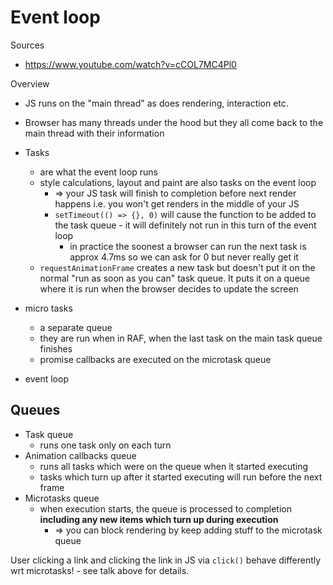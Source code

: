 # Event loop

Sources

* https://www.youtube.com/watch?v=cCOL7MC4Pl0

Overview

* JS runs on the "main thread" as does rendering, interaction etc.
* Browser has many threads under the hood but they all come back to the main thread with their information


* Tasks
    * are what the event loop runs
    * style calculations, layout and paint are also tasks on the event loop
      * => your JS task will finish to completion before next render happens i.e. you won't get renders in the middle of your JS
      * `setTimeout(() => {}, 0)` will cause the function to be added to the task queue - it will definitely not run in this turn of the event loop
        * in practice the soonest a browser can run the next task is approx 4.7ms so we can ask for 0 but never really get it
    * `requestAnimationFrame` creates a new task but doesn't put it on the normal "run as soon as you can" task queue. It puts it on a queue where it is run when the browser decides to update the screen
* micro tasks
    * a separate queue
    * they are run when in RAF, when the last task on the main task queue finishes
    * promise callbacks are executed on the microtask queue
* event loop

## Queues

* Task queue
  * runs one task only on each turn
* Animation callbacks queue
  * runs all tasks which were on the queue when it started executing
  * tasks which turn up after it started executing will run before the next frame
* Microtasks queue
    * when execution starts, the queue is processed to completion **including any new items which turn up during execution**
        * => you can block rendering by keep adding stuff to the microtask queue


User clicking a link and clicking the link in JS via `click()` behave differently wrt microtasks! - see talk above for details.